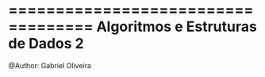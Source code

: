 ===================================
Algoritmos e Estruturas de Dados 2
===================================

@Author: Gabriel Oliveira